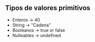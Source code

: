 ## Tipos de valores primitivos
- Enteros -> 40
- String -> "Cadena"
- Booleanos -> true or false
- Nulleables -> undefined